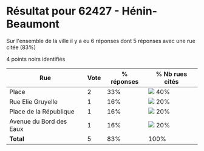 # Résultat pour 62427 - Hénin-Beaumont

Sur l'ensemble de la ville il y a eu 6 réponses dont 5 réponses avec une rue citée (83%)

4 points noirs identifiés

| Rue | Vote | % réponses | % Nb rues cités|
|-----|------|------------|----------------|
| Place | 2 | 33% | <img src="../../img/bar_40.gif" />&nbsp;40%|
| Rue Elie Gruyelle | 1 | 16% | <img src="../../img/bar_20.gif" />&nbsp;20%|
| Place de la République | 1 | 16% | <img src="../../img/bar_20.gif" />&nbsp;20%|
| Avenue du Bord des Eaux | 1 | 16% | <img src="../../img/bar_20.gif" />&nbsp;20%|
| **Total** | 5 | 83% | 100%|
